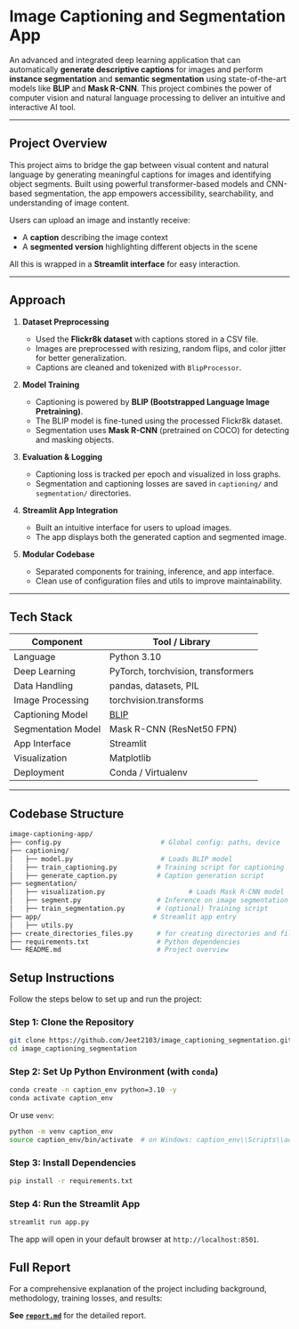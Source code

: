 # Image Captioning and Segmentation App

An advanced and integrated deep learning application that can automatically **generate descriptive captions** for images and perform **instance segmentation** and **semantic segmentation** using state-of-the-art models like **BLIP** and **Mask R-CNN**. This project combines the power of computer vision and natural language processing to deliver an intuitive and interactive AI tool.

---

## Project Overview

This project aims to bridge the gap between visual content and natural language by generating meaningful captions for images and identifying object segments. Built using powerful transformer-based models and CNN-based segmentation, the app empowers accessibility, searchability, and understanding of image content.

Users can upload an image and instantly receive:
- A **caption** describing the image context
- A **segmented version** highlighting different objects in the scene

All this is wrapped in a **Streamlit interface** for easy interaction.

---

## Approach

1. **Dataset Preprocessing**
   - Used the **Flickr8k dataset** with captions stored in a CSV file.
   - Images are preprocessed with resizing, random flips, and color jitter for better generalization.
   - Captions are cleaned and tokenized with `BlipProcessor`.

2. **Model Training**
   - Captioning is powered by **BLIP (Bootstrapped Language Image Pretraining)**.
   - The BLIP model is fine-tuned using the processed Flickr8k dataset.
   - Segmentation uses **Mask R-CNN** (pretrained on COCO) for detecting and masking objects.

3. **Evaluation & Logging**
   - Captioning loss is tracked per epoch and visualized in loss graphs.
   - Segmentation and captioning losses are saved in `captioning/` and `segmentation/` directories.

4. **Streamlit App Integration**
   - Built an intuitive interface for users to upload images.
   - The app displays both the generated caption and segmented image.

5. **Modular Codebase**
   - Separated components for training, inference, and app interface.
   - Clean use of configuration files and utils to improve maintainability.

---

## Tech Stack

| Component         | Tool / Library                            |
|------------------|--------------------------------------------|
| Language          | Python 3.10                                |
| Deep Learning     | PyTorch, torchvision, transformers         |
| Data Handling     | pandas, datasets, PIL                      |
| Image Processing  | torchvision.transforms                     |
| Captioning Model  | [BLIP](https://github.com/salesforce/BLIP) |
| Segmentation Model| Mask R-CNN (ResNet50 FPN)                  |
| App Interface     | Streamlit                                  |
| Visualization     | Matplotlib                                 |
| Deployment        | Conda / Virtualenv                         |

---

## Codebase Structure

```bash
image-captioning-app/
├── config.py                         # Global config: paths, device
├── captioning/
│   ├── model.py                      # Loads BLIP model
│   ├── train_captioning.py          # Training script for captioning
│   ├── generate_caption.py          # Caption generation script
├── segmentation/
│   ├── visualization.py                     # Loads Mask R-CNN model
│   ├── segment.py                   # Inference on image segmentation
│   ├── train_segmentation.py        # (optional) Training script
├── app/                            # Streamlit app entry
│   ├── utils.py
├── create_directories_files.py      # for creating directories and files
├── requirements.txt                 # Python dependencies
└── README.md                        # Project overview
```

## Setup Instructions
Follow the steps below to set up and run the project:

### Step 1: Clone the Repository

```bash
git clone https://github.com/Jeet2103/image_captioning_segmentation.git
cd image_captioning_segmentation
```
###  Step 2: Set Up Python Environment (with `conda`)

```bash
conda create -n caption_env python=3.10 -y
conda activate caption_env

```
Or use `venv`:

```bash
python -m venv caption_env
source caption_env/bin/activate  # on Windows: caption_env\\Scripts\\activate

```
### Step 3: Install Dependencies

```bash
pip install -r requirements.txt

```
### Step 4: Run the Streamlit App

```bash
streamlit run app.py

```
The app will open in your default browser at `http://localhost:8501`.

## Full Report

For a comprehensive explanation of the project including background, methodology, training losses, and results:

**See [`report.md`](./report.md)** for the detailed report.

